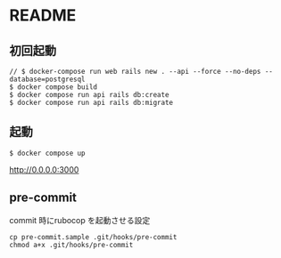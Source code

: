 # README

## 初回起動
```
// $ docker-compose run web rails new . --api --force --no-deps --database=postgresql
$ docker compose build
$ docker compose run api rails db:create
$ docker compose run api rails db:migrate
```

## 起動
```
$ docker compose up
```
http://0.0.0.0:3000

## pre-commit
commit 時にrubocop を起動させる設定
```
cp pre-commit.sample .git/hooks/pre-commit
chmod a+x .git/hooks/pre-commit
```